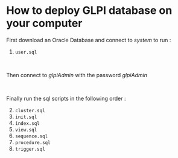 # How to deploy GLPI database on your computer

First download an Oracle Database and connect to _system_ to run :

1) `user.sql`

<br>

Then connect to _glpiAdmin_ with the password _glpiAdmin_

<br>

Finally run the sql scripts in the following order :

2) `cluster.sql`
3) `init.sql`
4) `index.sql`
5) `view.sql`
6) `sequence.sql`
7) `procedure.sql`
8) `trigger.sql`